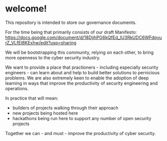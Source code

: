 # welcome!
This repository is intended to store our governance documents.  

For the time being that primarily consists of our draft Manifesto:
https://docs.google.com/document/d/18DjjhPG6kQfEd_IU3RkUDC6WFdqyurZ_VLfEI8KExhw/edit?usp=sharing

We will be bootstrapping this community, relying on each other, to bring more openness to the cyber security industry.

We want to provide a place that practioners - including especially security engineers - can learn about and help to build better solutions to pernicious problems.
We are also extremely keen to enable the adoption of deep learning in ways that improve the productivity of security engineering and operations.

In practice that will mean:
- builders of projects walking through their approach
- new projects being hosted here
- hackathons being run here to support any number of open security projects

Together we can - and must - improve the productivity of cyber security. 
